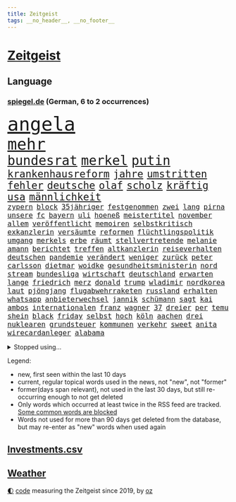 ```yaml
---
title: Zeitgeist
tags: __no_header__, __no_footer__
---
```


# [Zeitgeist](https://oliz.io/zeitgeist/)

## Language

<h3><a href="https://www.spiegel.de" target="_blank">spiegel.de</a> (German, 6 to 2 occurrences)</h3>
<p style="font-family:monospace">
<span style="font-size:32pt"><a href="news_links.html#angela" class="current">angela</a></span>
<br>
<span style="font-size:27pt"><a href="news_links.html#mehr" class="current">mehr</a></span>
<br>
<span style="font-size:22pt"><a href="news_links.html#bundesrat" class="current">bundesrat</a></span>
<span style="font-size:22pt"><a href="news_links.html#merkel" class="current">merkel</a></span>
<span style="font-size:22pt"><a href="news_links.html#putin" class="current">putin</a></span>
<br>
<span style="font-size:17pt"><a href="news_links.html#krankenhausreform" class="current">krankenhausreform</a></span>
<span style="font-size:17pt"><a href="news_links.html#jahre" class="current">jahre</a></span>
<span style="font-size:17pt"><a href="news_links.html#umstritten" class="current">umstritten</a></span>
<span style="font-size:17pt"><a href="news_links.html#fehler" class="current">fehler</a></span>
<span style="font-size:17pt"><a href="news_links.html#deutsche" class="current">deutsche</a></span>
<span style="font-size:17pt"><a href="news_links.html#olaf" class="current">olaf</a></span>
<span style="font-size:17pt"><a href="news_links.html#scholz" class="current">scholz</a></span>
<span style="font-size:17pt"><a href="news_links.html#kräftig" class="current">kräftig</a></span>
<span style="font-size:17pt"><a href="news_links.html#usa" class="current">usa</a></span>
<span style="font-size:17pt"><a href="news_links.html#männlichkeit" class="new">männlichkeit</a></span>
<br>
<span style="font-size:12pt"><a href="news_links.html#zypern" class="current">zypern</a></span>
<span style="font-size:12pt"><a href="news_links.html#block" class="new">block</a></span>
<span style="font-size:12pt"><a href="news_links.html#35jähriger" class="new">35jähriger</a></span>
<span style="font-size:12pt"><a href="news_links.html#festgenommen" class="current">festgenommen</a></span>
<span style="font-size:12pt"><a href="news_links.html#zwei" class="current">zwei</a></span>
<span style="font-size:12pt"><a href="news_links.html#lang" class="current">lang</a></span>
<span style="font-size:12pt"><a href="news_links.html#pirna" class="new">pirna</a></span>
<span style="font-size:12pt"><a href="news_links.html#unsere" class="current">unsere</a></span>
<span style="font-size:12pt"><a href="news_links.html#fc" class="current">fc</a></span>
<span style="font-size:12pt"><a href="news_links.html#bayern" class="current">bayern</a></span>
<span style="font-size:12pt"><a href="news_links.html#uli" class="current">uli</a></span>
<span style="font-size:12pt"><a href="news_links.html#hoeneß" class="current">hoeneß</a></span>
<span style="font-size:12pt"><a href="news_links.html#meistertitel" class="current">meistertitel</a></span>
<span style="font-size:12pt"><a href="news_links.html#november" class="current">november</a></span>
<span style="font-size:12pt"><a href="news_links.html#allem" class="current">allem</a></span>
<span style="font-size:12pt"><a href="news_links.html#veröffentlicht" class="current">veröffentlicht</a></span>
<span style="font-size:12pt"><a href="news_links.html#memoiren" class="current">memoiren</a></span>
<span style="font-size:12pt"><a href="news_links.html#selbstkritisch" class="current">selbstkritisch</a></span>
<span style="font-size:12pt"><a href="news_links.html#exkanzlerin" class="new">exkanzlerin</a></span>
<span style="font-size:12pt"><a href="news_links.html#versäumte" class="current">versäumte</a></span>
<span style="font-size:12pt"><a href="news_links.html#reformen" class="current">reformen</a></span>
<span style="font-size:12pt"><a href="news_links.html#flüchtlingspolitik" class="current">flüchtlingspolitik</a></span>
<span style="font-size:12pt"><a href="news_links.html#umgang" class="current">umgang</a></span>
<span style="font-size:12pt"><a href="news_links.html#merkels" class="current">merkels</a></span>
<span style="font-size:12pt"><a href="news_links.html#erbe" class="current">erbe</a></span>
<span style="font-size:12pt"><a href="news_links.html#räumt" class="current">räumt</a></span>
<span style="font-size:12pt"><a href="news_links.html#stellvertretende" class="current">stellvertretende</a></span>
<span style="font-size:12pt"><a href="news_links.html#melanie" class="current">melanie</a></span>
<span style="font-size:12pt"><a href="news_links.html#amann" class="current">amann</a></span>
<span style="font-size:12pt"><a href="news_links.html#berichtet" class="current">berichtet</a></span>
<span style="font-size:12pt"><a href="news_links.html#treffen" class="current">treffen</a></span>
<span style="font-size:12pt"><a href="news_links.html#altkanzlerin" class="new">altkanzlerin</a></span>
<span style="font-size:12pt"><a href="news_links.html#reiseverhalten" class="new">reiseverhalten</a></span>
<span style="font-size:12pt"><a href="news_links.html#deutschen" class="current">deutschen</a></span>
<span style="font-size:12pt"><a href="news_links.html#pandemie" class="current">pandemie</a></span>
<span style="font-size:12pt"><a href="news_links.html#verändert" class="current">verändert</a></span>
<span style="font-size:12pt"><a href="news_links.html#weniger" class="current">weniger</a></span>
<span style="font-size:12pt"><a href="news_links.html#zurück" class="current">zurück</a></span>
<span style="font-size:12pt"><a href="news_links.html#peter" class="current">peter</a></span>
<span style="font-size:12pt"><a href="news_links.html#carlsson" class="new">carlsson</a></span>
<span style="font-size:12pt"><a href="news_links.html#dietmar" class="current">dietmar</a></span>
<span style="font-size:12pt"><a href="news_links.html#woidke" class="current">woidke</a></span>
<span style="font-size:12pt"><a href="news_links.html#gesundheitsministerin" class="new">gesundheitsministerin</a></span>
<span style="font-size:12pt"><a href="news_links.html#nord" class="current">nord</a></span>
<span style="font-size:12pt"><a href="news_links.html#stream" class="current">stream</a></span>
<span style="font-size:12pt"><a href="news_links.html#bundesliga" class="current">bundesliga</a></span>
<span style="font-size:12pt"><a href="news_links.html#wirtschaft" class="current">wirtschaft</a></span>
<span style="font-size:12pt"><a href="news_links.html#deutschland" class="current">deutschland</a></span>
<span style="font-size:12pt"><a href="news_links.html#erwarten" class="current">erwarten</a></span>
<span style="font-size:12pt"><a href="news_links.html#lange" class="current">lange</a></span>
<span style="font-size:12pt"><a href="news_links.html#friedrich" class="current">friedrich</a></span>
<span style="font-size:12pt"><a href="news_links.html#merz" class="current">merz</a></span>
<span style="font-size:12pt"><a href="news_links.html#donald" class="current">donald</a></span>
<span style="font-size:12pt"><a href="news_links.html#trump" class="current">trump</a></span>
<span style="font-size:12pt"><a href="news_links.html#wladimir" class="current">wladimir</a></span>
<span style="font-size:12pt"><a href="news_links.html#nordkorea" class="current">nordkorea</a></span>
<span style="font-size:12pt"><a href="news_links.html#laut" class="current">laut</a></span>
<span style="font-size:12pt"><a href="news_links.html#pjöngjang" class="current">pjöngjang</a></span>
<span style="font-size:12pt"><a href="news_links.html#flugabwehrraketen" class="new">flugabwehrraketen</a></span>
<span style="font-size:12pt"><a href="news_links.html#russland" class="current">russland</a></span>
<span style="font-size:12pt"><a href="news_links.html#erhalten" class="current">erhalten</a></span>
<span style="font-size:12pt"><a href="news_links.html#whatsapp" class="current">whatsapp</a></span>
<span style="font-size:12pt"><a href="news_links.html#anbieterwechsel" class="new">anbieterwechsel</a></span>
<span style="font-size:12pt"><a href="news_links.html#jannik" class="current">jannik</a></span>
<span style="font-size:12pt"><a href="news_links.html#schümann" class="new">schümann</a></span>
<span style="font-size:12pt"><a href="news_links.html#sagt" class="current">sagt</a></span>
<span style="font-size:12pt"><a href="news_links.html#kai" class="current">kai</a></span>
<span style="font-size:12pt"><a href="news_links.html#ambos" class="new">ambos</a></span>
<span style="font-size:12pt"><a href="news_links.html#internationalen" class="current">internationalen</a></span>
<span style="font-size:12pt"><a href="news_links.html#franz" class="current">franz</a></span>
<span style="font-size:12pt"><a href="news_links.html#wagner" class="current">wagner</a></span>
<span style="font-size:12pt"><a href="news_links.html#37" class="current">37</a></span>
<span style="font-size:12pt"><a href="news_links.html#dreier" class="current">dreier</a></span>
<span style="font-size:12pt"><a href="news_links.html#per" class="current">per</a></span>
<span style="font-size:12pt"><a href="news_links.html#temu" class="current">temu</a></span>
<span style="font-size:12pt"><a href="news_links.html#shein" class="current">shein</a></span>
<span style="font-size:12pt"><a href="news_links.html#black" class="current">black</a></span>
<span style="font-size:12pt"><a href="news_links.html#friday" class="current">friday</a></span>
<span style="font-size:12pt"><a href="news_links.html#selbst" class="current">selbst</a></span>
<span style="font-size:12pt"><a href="news_links.html#hoch" class="current">hoch</a></span>
<span style="font-size:12pt"><a href="news_links.html#köln" class="current">köln</a></span>
<span style="font-size:12pt"><a href="news_links.html#aachen" class="current">aachen</a></span>
<span style="font-size:12pt"><a href="news_links.html#drei" class="current">drei</a></span>
<span style="font-size:12pt"><a href="news_links.html#nuklearen" class="new">nuklearen</a></span>
<span style="font-size:12pt"><a href="news_links.html#grundsteuer" class="new">grundsteuer</a></span>
<span style="font-size:12pt"><a href="news_links.html#kommunen" class="current">kommunen</a></span>
<span style="font-size:12pt"><a href="news_links.html#verkehr" class="current">verkehr</a></span>
<span style="font-size:12pt"><a href="news_links.html#sweet" class="current">sweet</a></span>
<span style="font-size:12pt"><a href="news_links.html#anita" class="new">anita</a></span>
<span style="font-size:12pt"><a href="news_links.html#wirecardanleger" class="new">wirecardanleger</a></span>
<span style="font-size:12pt"><a href="news_links.html#alabama" class="current">alabama</a></span>
</p>
<details>
<summary>Stopped using...</summary>
<p class="former" style="font-size:12pt">
nationalspieler(1492) persönliche(1492) positiv(1492) hinaus(1491) leverkusen(1491) twitter(1491) 150(1490) alexej(1490) nawalny(1490) vermehrt(1490) christine(1489) nötig(1489) tests(1489) vergeben(1489) beschließt(1488) dauerhaft(1488) entscheidungen(1488) plus(1488) reihe(1488) schoss(1488) situation(1488) arbeitsplatz(1487) extreme(1487) schweigen(1487) verteilt(1487) aufmerksamkeit(1486) dokumente(1486) erfasst(1486) geflüchteten(1486) mengen(1486) oberbürgermeister(1486) pocht(1486) schlag(1486) beteiligt(1485) eindruck(1485) entlastet(1485) gewaltig(1485) rasant(1485) steigenden(1485) viertel(1485) zeitweise(1485) anteil(1484) denken(1484) erlitten(1484) gefährden(1484) müssten(1484) unbekannten(1484) befürchten(1483) blockieren(1483) funktioniert(1483) landtag(1483) nigeria(1483) absturz(1482) gehe(1482) irak(1482) netzwerk(1482) offensive(1481) riesige(1481) venezuela(1481) verkehrsminister(1481) aufnahme(1480) bekanntesten(1480) geräte(1480) leichen(1480) appell(1479) gebrochen(1479) heil(1479) hubertus(1479) schicksal(1479) schwierig(1479) jagd(1478) leyen(1478) zweimal(1478) berät(1477) geburt(1477) italienischen(1477) jahrhundert(1477) ministerpräsidentin(1477) gaben(1476) verursacht(1476) weder(1476) anzeichen(1473) geflogen(1473) offenen(1473) 11(1471) halb(1470) globale(1468) vieles(1468) änderungen(1468) em(1467) betrifft(1464) garten(1463) bremsen(1459) istanbul(1459) klasse(1459) freiwillig(1458) produziert(1456) rang(1455) günther(1438) ausgetragen(1434) offener(1425) ausweg(1411) sachen(1404) fußballstar(1285) gestanden(1264) stundenlang(1238) ministerin(1230) cup(1213) freigesprochen(1209) las(1194) polnischen(1191) kollision(1189) 700(1181) ukrainischer(1181) kuriose(1180) irritiert(1146) radikalen(1129) bekräftigt(1127) mond(1102) russisches(1100) ungewöhnliche(1100) härte(1096) tödlichem(1091) fußballs(1082) dutzenden(1077) meta(1074) invasion(1061) verschiedenen(1055) aufgestellt(1038) schwieriger(1026) spielern(1024) streik(1012) heißen(1005) mbappé(994) stabil(973) kasse(961) gefangenschaft(958) dilemma(954) günstige(947) besetzten(945) fox(943) gewerkschaften(942) indem(939) fernen(928) aufeinander(911) isoliert(902) hitze(901) kenia(894) titelverteidiger(891) kühnert(885) tierschützer(883) bedarf(882) anlauf(870) weltrekord(870) neustart(869) fassungslos(845) landwirtschaft(842) toilette(835) effekt(828) einladung(814) führten(813) frühjahr(810) tagelang(798) spionage(789) ersetzt(787) historisches(774) kollege(771) asyl(756) katze(753) männliche(751) kohl(748) schmeckt(746) rudi(722) migrationspolitik(705) trauern(691) viertagewoche(672) völler(670) 18jähriger(665) wohlstand(656) marode(654) autofahren(647) lauf(632) bär(631) loswerden(627) merklich(619) radfahrer(617) älteren(597) protestaktion(595) beides(592) linkspartei(580) amtsinhaber(570) sichere(566) kleinflugzeug(565) eingeschlagen(560) samuel(559) 8000(556) trikot(555) kolleginnen(552) straßenverkehr(551) überfahren(550) souverän(542) unterbrochen(542) hamm(538) natur(538) anschlägen(537) spektakulären(531) schlagabtausch(530) bitter(529) lebensgefährlich(525) vergleicht(525) terrorgruppe(523) fürth(520) kylian(519) drastische(516) gegners(516) mysteriöse(515) lukas(514) gespielt(513) anschluss(507) unterschied(506) festgestellt(505) defensive(503) 2013(501) rechtsruck(501) polizeigewahrsam(493) abends(490) verteuern(482) besiegen(480) clemens(480) bodensee(477) heim(476) journalistin(476) islamistische(474) antwortet(470) schönste(467) teuerste(467) ausbeutung(466) kranke(456) cannabislegalisierung(454) dich(449) kandidiert(447) meyer(446) völkermord(446) debütant(444) bargeld(436) welten(436) ärgert(436) schiitenmiliz(435) zusammengebrochen(432) dient(431) bayer(428) väter(427) suv(425) erwachsenen(423) onkel(418) belästigt(413) auftritte(412) lebende(409) teslachef(407) tatverdächtiger(403) mehrmals(402) kommissionspräsidentin(399) einiger(392) hinterlässt(389) hackerangriff(383) lasst(378) terrorangriff(377) gazastreifens(376) beteuert(371) stadien(370) tennisprofi(369) cottbus(368) interne(367) club(365) südlichen(361) klingen(359) stürmen(355) unterschätzt(355) beschuldigte(354) geiselnahme(350) haken(349) 60000(347) getrunken(343) figur(342) kanye(342) stationieren(342) britisches(341) islamische(341) kalten(339) dfl(338) 18jährige(334) großstädten(333) verspätung(331) dubai(327) ausgedacht(326) verdanken(326) oberverwaltungsgericht(325) ausgewählt(322) konstantin(322) japanischen(321) paare(320) 125(319) 56(318) stromausfall(318) größe(317) schulz(317) einsparungen(316) österreicher(316) hannah(315) aufstellen(314) giftige(314) willy(313) viertelfinale(312) astronauten(311) einstufung(311) landung(310) aussteigen(304) hektar(304) niklas(304) brandenburgischen(300) körperlich(300) 1997(299) erziehung(299) prag(299) ruiniert(299) cdu/csu(298) sonde(298) plattner(296) hamasführer(294) linien(294) droge(293) landsmann(293) pazifik(292) rüsten(292) talk(292) wertvolle(291) raumfahrt(289) südkoreanischen(288) ehren(287) sap(287) vorbereiten(286) hype(284) siebzigerjahren(284) roboter(282) anhörung(281) indes(281) marlene(281) pausieren(280) terrormiliz(279) mittleren(278) marken(277) territorium(276) reihenweise(273) verprügelt(273) gymnasium(272) leichnam(272) bunte(270) jena(269) offenbaren(269) stützt(269) asien(268) karriereende(266) zurückziehen(265) konkretes(264) 19jähriger(262) minderjährigen(262) boateng(259) digitalpakt(259) jérôme(259) manfred(259) witwe(259) 4000(256) 74(256) auslieferung(256) seltsam(254) kehl(253) stufe(253) rettungskräften(252) apples(251) erwirken(250) bewerben(249) wütet(249) julija(248) klärt(248) nawalnaja(248) unmöglich(248) geführten(247) jenseits(246) à(246) mitmachen(245) albanese(244) wildtiere(244) fremden(243) gummibärchen(241) held(241) höchstwert(240) sophia(240) parlamentarischen(239) fing(238) heilbronn(237) verweigerte(236) verfehlen(234) alec(233) baldwin(233) trek(232) schnelles(231) gleisbett(230) andrang(228) blamage(228) aufsichtsrat(226) drittes(226) intensiv(226) alters(223) messerangriff(223) populismus(223) stemmt(223) anfällig(222) singapur(222) brust(221) dokumentation(221) rar(221) monster(220) präsidentschaftskandidaten(220) techkonzerne(220) töteten(220) spielten(219) wirklichkeit(219) flossen(218) rügen(218) slowakei(218) spannung(217) knall(216) absurde(214) attraktiv(214) entbrannt(211) verschleppten(211) arbeitszeit(210) ernannt(210) größtes(210) mögliches(209) holz(208) unzulässig(208) fußballers(207) süditalien(204) gegend(203) scham(203) üblich(203) einberufen(202) breitet(201) eurowings(199) längste(197) bahnstrecke(196) telekom(195) anschläge(194) ausgeweitet(194) beseitigen(194) engel(194) häufen(194) atomenergiebehörde(193) fuchs(193) leitungen(193) mau(193) christopher(192) begegnungen(191) betrachtet(191) unglücklich(191) entgeht(190) nächtliche(189) ausgebremst(187) amanda(186) anwohnern(185) straftat(185) beckham(182) videobeweis(182) erdgas(181) films(181) islam(181) wände(181) nachfolgerin(180) dazn(178) weibchen(178) eskalieren(177) europameister(177) anc(176) nullerjahren(175) gottschalk(174) kugeln(174) hitzige(173) rechtfertigen(173) späten(173) überflutete(173) mysteriösen(172) tischtennis(172) beliebtesten(171) me(171) begleitung(170) literaturnobelpreisträgerin(170) krankenhausreif(169) nirgendwo(169) planten(169) ernten(168) indopazifik(168) rutschen(168) abnehmspritze(167) islamismus(165) ausgefallene(164) parteitagsrede(164) giffey(163) 17jährige(162) notarzt(161) breiten(160) kreisen(160) neueste(160) verschwundenen(160) vorteile(160) autistischen(159) robin(159) langjähriger(158) ständigen(158) coolsten(157) wahlkampfauftritte(157) daum(156) derartige(156) ibiza(156) stadtverwaltung(156) türkischer(156) kampfzone(155) tickt(155) bahnverkehr(154) kürzung(154) 1944(153) crash(153) fehlgeburten(153) hunter(153) bekundet(152) googles(152) sinwar(151) glaubte(150) kurse(150) biologe(149) extremwetter(149) mehrjähriger(149) mitgliedstaaten(149) autogramm(148) kürt(148) bekanntes(147) frisst(147) neuestes(147) berüchtigt(146) beschweren(146) blanchett(146) cate(146) demi(146) dinosaurier(146) existieren(146) perspektiven(146) aura(144) psychotherapie(144) haustieren(143) stärkste(143) familienmitglieder(142) sellner(141) ask(140) aufgeht(140) gesteinsbrocken(140) linzer(140) verarbeiten(140) 28jähriger(139) ahnung(139) netflixdoku(139) täuschung(139) cover(138) ganzer(138) orden(138) schätzung(138) marina(137) gefangen(136) tatsächliche(136) usbasketballerinnen(136) zeug(136) zuge(136) kaufte(135) lebewesen(135) leeren(135) 24jähriger(134) enttäuschung(134) klimafreundlicher(134) gelebt(133) günstig(133) hurrikan(133) qualitäten(133) abgelöst(132) durchaus(132) erforderliche(132) nationalhymne(132) steckte(132) verworfen(132) dorfes(131) großartige(131) dfbsportdirektor(130) kocht(130) rutschte(130) transfer(130) weiterspielen(130) wachsende(129) ambitioniert(128) bahnhöfen(128) boomer(128) gelaufen(128) entkam(127) wanderer(127) gewaltvorwürfen(126) hingewiesen(125) aufrecht(124) ausgewertet(123) kuss(123) lothar(123) emmy(122) menschlichen(122) sichtbare(122) verleihung(121) lions(120) three(120) fünfmal(119) nervosität(119) staatsschulden(119) wildnis(119) doppelte(118) jährlich(118) kollabieren(118) verfangen(118) erotik(117) lagern(117) ruhm(117) moldau(116) sir(116) wappnen(116) antrieb(115) vermutung(114) dienstwagen(113) immens(113) schalten(113) sportarten(113) huldigen(111) koffer(111) liebesgeschichte(110) wohnzimmer(110) notoperation(109) gazakrieges(108) kreativität(108) aufleben(107) immerzu(107) dämpfer(106) finanzministerin(106) derart(105) schüren(105) streikt(105) deutschlandweit(104) jamaika(104) philippinischen(104) zentrales(104) angreifers(103) nationalpark(103) umarmungen(103) verbirgt(103) barbershops(101) ilmenau(101) minen(101) soziales(101) beteiligte(100) drogenkriminalität(100) verschärfungen(100) berchtesgaden(99) kentucky(99) radio(99) selbstvertrauen(99) stadtfest(99) argumentiert(98) berechnen(98) cage(98) lektüre(98) martina(98) nicolas(98) viereck(98) 83(97) beauftragte(97) effekte(97) sekte(97) verfall(97) zweck(97) austin(96) gangs(96) kinokassen(96) coronavirus(95) souvenir(95) baywa(94) penis(94) agiert(93) drahtzieher(93) drohnenangriffen(92) gerissen(92) hinterbliebenen(92) krasse(92) vorhat(92) oberen(91) redete(91) senate(91) weiblichen(91) drogenkrieg(90) eben(90) schadstoffe(90) wissenschaftlich(90) haaren(89) handydaten(89) highlights(89) karibikstaat(89) menschliche(89) p(89) auftragskiller(88) bahnstrecken(88) brandanschlägen(88) midlifecrisis(88) nationalistische(88) valley(88) verdammte(88) zuständigen(88) 16000(87) allzu(87) annamaria(87) arbeitslose(87) dbbauswahl(87) furchtbarer(87) kickl(87) verhältnissen(87) blendender(86) braunbär(86) fels(86) flammt(86) kehrte(86) koreanischen(86) vereinbarung(86) versammeln(86) 1924(85) abschalten(85) beamtinnen(85) fehlbesetzung(85) frontal(85) kandidatin(85) maduro(85) nawalnys(85) sabotageakte(85) schwerin(85) 27jährige(84) bizarrer(84) buchen(84) geheimdienste(84) hang(84) kunstwerke(84) rennens(84) wagte(84) freistaat(83) gleichnamige(83) luca(83) urteilt(83) verhalf(83) distanzieren(82) entführer(82) felsbrocken(82) insolventen(82) teck(82) verabredet(82) haucht(81) meteorit(81) sauberem(81) verfängt(81) watson(81) gaga(80) gechattet(80) hasste(80) hiesige(80) trophäe(80) äußere(80) überholmanöver(80) afghanischen(79) haniyyeh(79) islamfeindliche(79) verheerend(79) bari(78) hamaschef(78) hamaschefs(78) moscheen(78) siegte(78) unterhaltung(78) zurückschlagen(78) bevorzugt(77) bischöfe(77) füllt(77) grönland(77) kurzzeitig(77) riskant(77) berufliche(76) quartalszahlen(76) reichtum(76) schrammte(76) vorbereitungen(76) wegbegleiter(76) fernsehkoch(75) mittelstürmer(75) morden(75) my(75) registrieren(75) what(75) elena(74) nämlich(74) wiegen(74) aktienmarkt(73) beeindruckte(73) yahya(73) dana(72) eilen(72) komet(72) leonie(72) nahostkrieg(72) unterwandert(72) zugriff(72) dankesrede(71) gewaltverbrechens(71) krüger(71) monarchen(71) umgezogen(71) abzubrechen(70) bekanntheit(70) fläche(70) freiburger(70) landstraßen(70) montana(70) unbemerkt(70) vorantrieb(70) bückte(69) einmarsch(69) instant(69) topspiel(69) ökologischen(69) außenpolitische(68) bundesbildungsministerin(68) dekra(68) enthoben(68) hassan(68) mörderin(68) parallelen(68) restrukturierung(68) ukrainisches(68) fliegenpilzgift(67) sportwagen(67) zunehmender(67) amtes(66) bibliothek(66) caster(66) catania(66) pate(66) ostallgäu(65) dürren(64) fußballprofis(64) gescheiterte(64) container(63) drohnenvideo(63) erlass(63) fördert(63) kette(63) konter(63) steuerzahler(63) vorschnelle(63) friedrichshafen(62) mittelklasse(62) saniert(62) spinne(62) unfallstelle(62) achtzigern(61) bezichtigt(61) erstaunliche(61) innenpolitischen(61) motherfucker(61) osaka(61) pixelsmartphones(61) schmidbauer(61) 52jähriger(60) chefarzt(60) deichmann(60) riskiert(60) ungewiss(60) usgeneral(60) verbrennerpkw(60) überflüssig(60) anbau(59) auszusetzen(59) biografie(59) diskreditiert(59) explodierte(59) nächtlichen(59) sonnenuntergang(59) vorzeitige(59) erleichterte(58) höherer(58) internationalem(58) kurzerhand(58) verwickelt(58) zorniger(58) überlebenskampf(58) angeschossen(57) cameron(57) gänzlich(57) hering(57) solingenanschlag(57) stationiert(57) sunset(57) updates(57) verkörperte(57) vormonat(57) überarbeitet(57) überfischung(57) beweis(56) feuerball(56) gonzález(56) jährliche(56) kloeppel(56) ladesäulen(56) reiner(56) täuschen(56) austritt(55) autors(55) betrieben(55) buchpreis(55) freiem(55) gefördert(55) gewissheit(55) hasenhüttl(55) mindern(55) stränden(55) supermond(55) vernachlässigt(55) deadline(54) ermittlung(54) jeffrey(54) kopfverletzung(54) miras(54) raumfahrtunternehmen(54) schwingt(54) achtung(53) britannia(53) colapinto(53) festlegen(53) hinab(53) macho(53) sonderermittler(53) versorgen(53) entnommen(52) gelesen(52) heidenheim(52) verflogen(52) h(51) posierte(51) topf(51) anreize(50) beendigung(50) demografie(50) landesweiter(50) jim(49) koerth(49) medienwissenschaftler(49) 75jähriger(48) ampeleinigung(48) berichterstattung(48) iab(48) regisseurs(48) wahn(48) wirtschaftlicher(48) abgemeldet(47) apprentice(47) bildungsverlierer(47) dawn(47) kommissionschefin(47) konsulat(47) landschaften(47) olli(47) teilzeit(47) tägliche(47) ölpest(47) anwesens(46) nigerias(46) quarterback(46) schiebt(46) wiederauflage(46) entwickelten(45) hoffnungslos(45) putsch(45) showmaster(45) sinnvollen(45) startschuss(45) zerstückelte(45) ernest(44) humanen(44) marktwirtschaft(44) 1200(43) inselstaat(43) kansas(43) machete(43) niederlegen(43) profikarriere(43) raketenstufe(43) rockmusiker(43) schwerpunkt(43) stoltenberg(43) umarmt(43) verfassung(43) airpods(42) aufgesessen(42) beratungen(42) dreieck(42) gemütlich(42) politologe(42) tarifvertrag(42) teilstücke(42) traktor(42) verbänden(42) verletzungspause(42) achillessehne(41) gangster(41) jets(41) katastrophal(41) maximal(41) megastar(41) schlagerstar(41) waldflächen(41) fünftel(40) geistliche(40) tagebucheinträgen(40) washingtons(40) bundesrechnungshof(39) designer(39) einsatzfahrt(39) gillian(39) hoden(39) neymar(39) rechnungshof(39) terrorexperte(39) veraltet(39) dokumenten(38) gesichtern(38) jordanien(38) terrorverdächtigen(38) texter(38) unweit(38) verschlingt(38) vorbestrafter(38) abschlag(37) beach(37) josefine(37) migrationsfrage(37) oppositioneller(37) putschversuch(37) westens(37) boniface(36) félix(36) leverkusens(36) sicherheitskräften(36) tennessee(36) verantwortet(36) verliehen(36) wnba(36) antisemitismusstreit(35) deuter(35) eingeliefert(35) formel1rennen(35) nachsehen(35) ortlieb(35) präzisen(35) rucksäcke(35) vaude(35) volkskanzler(35) 880(34) alarmierend(34) freies(34) gewordenen(34) propalästinensischen(34) beispiellosen(33) fernzuhalten(33) geländewagen(33) liberty(33) tags(33) auktion(32) grenzkontrolle(32) landstraße(32) trauernde(32) verschärfte(32) gesungen(31) kultserie(31) männchen(31) neuwagen(31) rauchen(31) rennstall(31) waffengesetze(31) xpeng(31) anrainer(30) daimler(30) debattieren(30) dietrich(30) sexualverbrechen(30) trendsport(30) verlage(30) deine(29) freigabe(29) hamasmassakers(29) kriegsgefangene(29) nasrallah(29) nuzzi(29) yorkmagazin(29) ängste(29) überzeugend(29) angeführt(28) bundesweite(28) fashion(28) raabs(28) regierungssitz(28) rtl+(28) selbstdarstellung(28) strafzettel(28) antibiotika(27) nazizeit(27) umdenken(27) veranstaltungen(27) anzüge(26) banden(26) breuer(26) festgelegt(26) lackierung(26) leonard(26) messias(26) sterbehilfe(26) brille(25) einmischung(25) explosionsserie(25) glich(25) hörhilfe(25) nützt(25) torbeteiligungen(25) erfolgsautorin(24) ertrinken(24) händen(24) vorsorglich(24) wirtschaftssenatorin(24) antisemitismusbeauftragte(23) beinen(23) beißen(23) heimfans(23) neuseeländer(23) punk(23) ungeschlagen(23) more(22) forschungsministerin(21) fußballtrainer(21) klubwm(21) korea(21) kosenamen(21) laute(21) marianengraben(21) prescht(21) rentenpaket(21) unterzieht(21) wmfinale(21) bombardements(20) eingenommen(20) gniffke(20) gründete(20) kampfes(20) ostens(20) robinson(20) rome(20) rundfunks(20) schränkt(20) songwriter(20) stromausfälle(20) vegas(20) weltmeisterschaft(20) parteivorsitzenden(19) sprengt(19) usnationalpark(19) irrsinn(18) schauspielerei(18) truppenbewegungen(18) unterschrift(18) verzweifeln(18) wichser(18) zusätzlich(18) 7000(17) beschaffen(17) bezirk(17) deux(17) folie(17) hafenarbeiter(17) joker(17) knochen(17) siegfried(17) apps(16) aufrüstung(16) hamasopfer(16) hurrikans(16) intendant(16) objektiv(16) prognostiziert(16) seebrücke(16) taunus(16) umweltaktivistin(16) vorwoche(16) aufritt(15) friedländer(15) gedeckt(15) präzise(15) qualifiziert(15) umweltverschmutzung(15) wiederauferstehen(15) wohlwollend(15) defensivspieler(14) geschieht(14) kochsalzlösung(14) lieferprobleme(14) wesentliche(14) armen(13) grundlegend(13) prediger(13) studenten(13) vereinen(13) anträge(12) erzählungen(12) realos(12) rollenbilder(12) ruin(12) taiwans(12) tiefsten(12) unvoreingenommen(12) bibel(11) herkunftsländer(11) lewandowski(11) leweling(11) nobelpreis(11) pine(11)
</p>
</details>
<p>Legend:
<ul>
<li><span class="new">new</span>, first seen within the last 10 days</li>
<li><span class="current">current</span>, regular topical words used in the news, not "new", not "former"</li>
<li><span class="former">former(days span relevant)</span>, not used in the last 30 days, but still re-occurring enough to not get deleted</li>
<li>Only words which occurred at least twice in the RSS feed are tracked. <a href="language/filters.py">Some common words are blocked</a></li>
<li>Words not used for more than 90 days get deleted from the database, but may re-enter as "new" words when used again</li>
</ul>
</p>

## [Investments](investments.html)[.csv](investments.csv)

## [Weather](weather.html)

<footer>
<a href="javascript:toggleTheme()" class="nav">🌓</a>
<a href="https://github.com/ooz/zeitgeist">code</a> measuring the Zeitgeist since 2019, by <a href="https://oliz.io">oz</a>
</footer>
